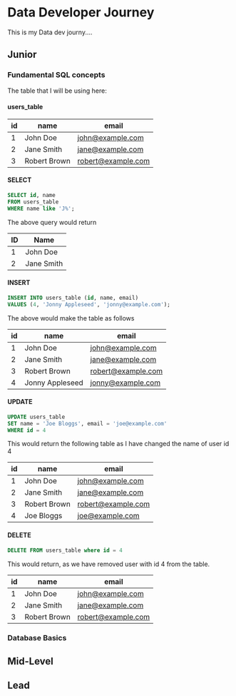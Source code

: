# Data Developer Journey

This is my Data dev journy....

## Junior

### Fundamental SQL concepts

The table that I will be using here:

#### users_table

| id  | name         | email              |
| --- | ------------ | ------------------ |
| 1   | John Doe     | john@example.com   |
| 2   | Jane Smith   | jane@example.com   |
| 3   | Robert Brown | robert@example.com |

#### SELECT

```sql
SELECT id, name
FROM users_table
WHERE name like 'J%';
```

The above query would return

| ID  | Name       |
| --- | ---------- |
| 1   | John Doe   |
| 2   | Jane Smith |

#### INSERT

```sql
INSERT INTO users_table (id, name, email)
VALUES (4, 'Jonny Appleseed', 'jonny@example.com');
```

The above would make the table as follows

| id  | name            | email              |
| --- | --------------- | ------------------ |
| 1   | John Doe        | john@example.com   |
| 2   | Jane Smith      | jane@example.com   |
| 3   | Robert Brown    | robert@example.com |
| 4   | Jonny Appleseed | jonny@example.com  |

#### UPDATE

```sql
UPDATE users_table
SET name = 'Joe Bloggs', email = 'joe@example.com'
WHERE id = 4
```

This would return the following table as I have changed the name of user id 4

| id  | name         | email              |
| --- | ------------ | ------------------ |
| 1   | John Doe     | john@example.com   |
| 2   | Jane Smith   | jane@example.com   |
| 3   | Robert Brown | robert@example.com |
| 4   | Joe Bloggs   | joe@example.com    |

#### DELETE

```sql
DELETE FROM users_table where id = 4
```

This would return, as we have removed user with id 4 from the table.

| id  | name         | email              |
| --- | ------------ | ------------------ |
| 1   | John Doe     | john@example.com   |
| 2   | Jane Smith   | jane@example.com   |
| 3   | Robert Brown | robert@example.com |

### Database Basics

## Mid-Level

## Lead
